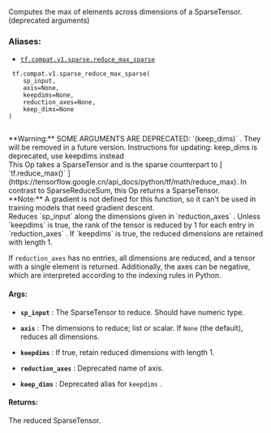 Computes the max of elements across dimensions of a SparseTensor. (deprecated arguments)



### Aliases:

- [ `tf.compat.v1.sparse.reduce_max_sparse` ](/api_docs/python/tf/compat/v1/sparse_reduce_max_sparse)



```
 tf.compat.v1.sparse_reduce_max_sparse(
    sp_input,
    axis=None,
    keepdims=None,
    reduction_axes=None,
    keep_dims=None
)
 
```


<aside class="warning">**Warning:**  SOME ARGUMENTS ARE DEPRECATED:  `(keep_dims)` . They will be removed in a future version.
Instructions for updating:
keep_dims is deprecated, use keepdims instead</aside>
This Op takes a SparseTensor and is the sparse counterpart to
[ `tf.reduce_max()` ](https://tensorflow.google.cn/api_docs/python/tf/math/reduce_max).  In contrast to SparseReduceSum, this Op returns a
SparseTensor.


<aside class="note">**Note:**  A gradient is not defined for this function, so it can't be used
in training models that need gradient descent.</aside>
Reduces  `sp_input`  along the dimensions given in  `reduction_axes` .  Unless
 `keepdims`  is true, the rank of the tensor is reduced by 1 for each entry in
 `reduction_axes` . If  `keepdims`  is true, the reduced dimensions are retained
with length 1.

If  `reduction_axes`  has no entries, all dimensions are reduced, and a tensor
with a single element is returned.  Additionally, the axes can be negative,
which are interpreted according to the indexing rules in Python.



#### Args:

- **`sp_input`** : The SparseTensor to reduce. Should have numeric type.

- **`axis`** : The dimensions to reduce; list or scalar. If  `None`  (the
default), reduces all dimensions.

- **`keepdims`** : If true, retain reduced dimensions with length 1.

- **`reduction_axes`** : Deprecated name of axis.

- **`keep_dims`** : Deprecated alias for  `keepdims` .



#### Returns:
The reduced SparseTensor.


